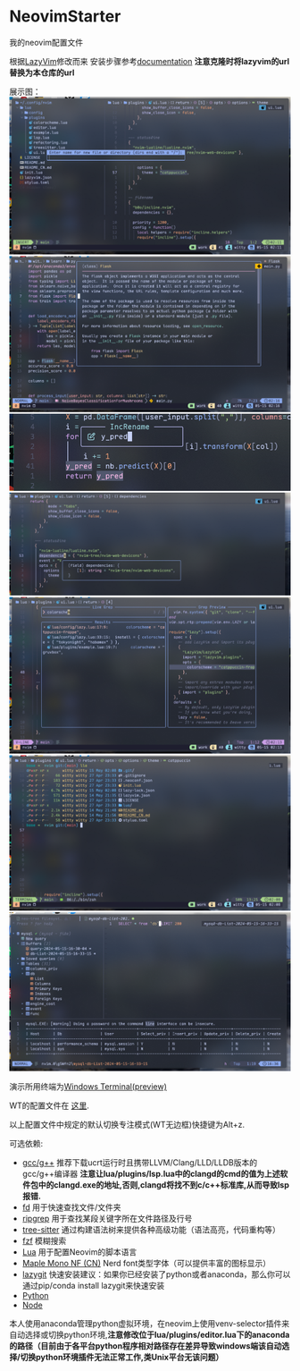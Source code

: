 # NeovimStarter

我的neovim配置文件

根据[LazyVim](https://github.com/LazyVim/starter.git)修改而来
安装步骤参考[documentation](https://lazyvim.github.io/installation)
**注意克隆时将lazyvim的url替换为本仓库的url**

展示图：
![nvim neo-tree](pic/nvim-neotree.png)
![nvim hover](pic/nvim-hover-1.png)
![nvim hover](pic/nvim-hover-2.png)
![nvim hover](pic/nvim-hover-3.png)
![nvim float window](pic/nvim-float-window.png)
![nvim term](pic/nvim-term.png)
![nvim database](pic/nvim-database.png)

演示所用终端为[Windows Terminal(preview)](https://github.com/microsoft/terminal)

WT的配置文件在 [这里](https://github.com/WittyCo/Dotfiles/blob/main/windows/WindowsTerminal/settings.json).

以上配置文件中规定的默认切换专注模式(WT无边框)快捷键为Alt+z.

可选依赖:

- [gcc/g++](https://winlibs.com/)
  推荐下载ucrt运行时且携带LLVM/Clang/LLD/LLDB版本的gcc/g++编译器
  **注意让lua/plugins/lsp.lua中的clangd的cmd的值为上述软件包中的clangd.exe的地址,否则,clangd将找不到c/c++标准库,从而导致lsp报错.**
- [fd](https://github.com/sharkdp/fd)
  用于快速查找文件/文件夹
- [ripgrep](https://github.com/BurntSushi/ripgrep)
  用于查找某段关键字所在文件路径及行号
- [tree-sitter](https://github.com/tree-sitter/tree-sitter)
  通过构建语法树来提供各种高级功能（语法高亮，代码重构等）
- [fzf](https://github.com/junegunn/fzf)
  模糊搜索
- [Lua](https://github.com/DevelopersCommunity/cmake-lua)
  用于配置Neovim的脚本语言
- [Maple Mono NF (CN)](https://github.com/subframe7536/maple-font)
  Nerd font类型字体（可以提供丰富的图标显示）
- [lazygit](https://github.com/jesseduffield/lazygit)
  快速安装建议：如果你已经安装了python或者anaconda，那么你可以通过pip/conda install lazygit来快速安装
- [Python](https://www.python.org/)
- [Node](https://nodejs.org/)

本人使用anaconda管理python虚拟环境，在neovim上使用venv-selector插件来自动选择或切换python环境,**注意修改位于lua/plugins/editor.lua下的anaconda的路径（目前由于各平台python程序相对路径存在差异导致windows端该自动选择/切换python环境插件无法正常工作,类Unix平台无该问题）**
